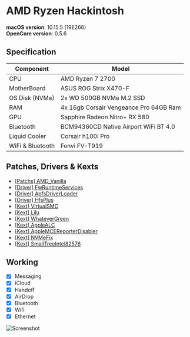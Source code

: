 # AMD Ryzen Hackintosh

**macOS version**: 10.15.5 (19E266)  
**OpenCore version**: 0.5.6 

## Specification
| Component        | Model                                  |
| ---------------- | -------------------------------------- |
| CPU              | AMD Ryzen 7 2700                       |
| MotherBoard      | ASUS ROG Strix X470-F                  |
| OS Disk (NVMe)   | 2x WD 500GB NVMe M.2 SSD               |
| RAM              | 4x 16gb Corsair Vengeance Pro 64GB Ram |
| GPU              | Sapphire Radeon Nitro+ RX 580          |
| Bluetooth        | BCM94360CD Native Airport WiFi BT 4.0  |
| Liquid Cooler    | Corsair h100i Pro                      |
| WiFi & Bluetooth | Fenvi FV-T919                          |

## Patches, Drivers & Kexts

- [[Patchs] AMD_Vanilla](https://github.com/AMD-OSX/AMD_Vanilla)
- [[Driver] FwRuntimeServices](https://github.com/acidanthera/OpenCorePkg)
- [[Driver] ApfsDriverLoader](https://github.com/acidanthera/AppleSupportPkg)
- [[Driver] HfsPlus](https://github.com/acidanthera/OcBinaryData/blob/master/Drivers/HfsPlus.efi)
- [[Kext] VirtualSMC](https://github.com/acidanthera/VirtualSMC)
- [[Kext] Lilu](https://github.com/acidanthera/Lilu)
- [[Kext] WhateverGreen](https://github.com/acidanthera/WhateverGreen)
- [[Kext] AppleALC](https://github.com/acidanthera/AppleALC)
- [[Kext] AppleMCEReporterDisabler](https://github.com/acidanthera/bugtracker/issues/424)
- [[Kext] NVMeFix](https://github.com/acidanthera/NVMeFix)
- [[Kext] SmallTreeIntel82576](https://github.com/Manouchehri/SmallTreeIntel82576/tree/master/SmallTreeIntel82576) 

## Working

- [x] Messaging
- [x] iCloud
- [x] Handoff
- [x] AirDrop
- [x] Bluetooth
- [x] Wifi
- [x] Ethernet

![Screenshot](https://github.com/kdbaustert/ryzen-hackintosh/blob/master/images/IMG_5963.png)
